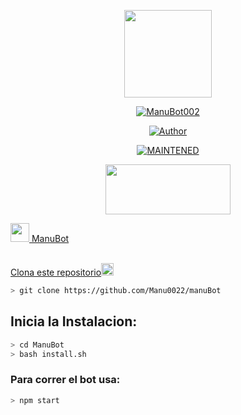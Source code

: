 <p align="center">
<img src="./src/assistant.jpg" width="140" height="140"/>
</p>
<p align="center">
<a href="#"><img title="ManuBot002" src="https://img.shields.io/badge/ 666| 🔥ManuBot🔥 | 666-inovaction-black?colorA=%23ff0000&colorB=%23000000&style=for-the-badge"></a>
</p>
<p align="center">
<a href="https://github.com/ManuBot"><img title="Author" src="https://img.shields.io/badge/author-Manu002-green?colorA=%00ff00style=for-the-badge&logo=github"></a>
</p>
<p align="center">
<a href="#"><img title="MAINTENED" src="https://img.shields.io/badge/MAINTENED-SI-blue?colorA=%23ff0000&colorB=%230000ff&style=for-the-badge"</a>
</p>
<p align="center">
<img src="https://www.crackingpro.com/uploads/team_VIP.gif" width="200" height="80"/>
</p>
<img src="https://i.imgur.com/n1zo2wL.gif" width="30" height="30"/> ManuBot
</p>
<br />
    Clona este repositorio</h3><img src="https://raw.githubusercontent.com/othneildrew/Best-README-Template/master/images/logo.png" alt="Logo" width="20" height="20">
  </a>

```bash
> git clone https://github.com/Manu0022/manuBot
```

## Inicia la Instalacion:

```bash
> cd ManuBot
> bash install.sh
```

### Para correr el bot usa:
```bash
> npm start
```

